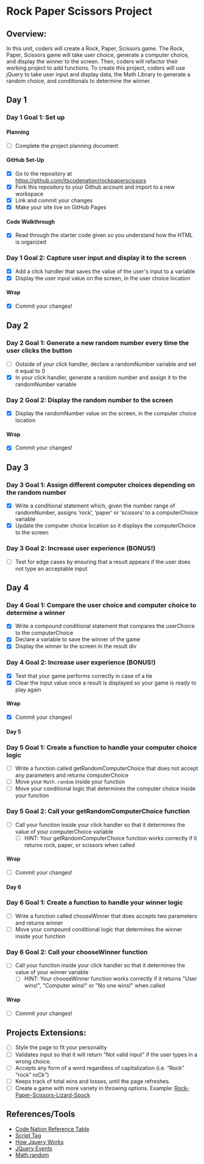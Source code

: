 # Rock Paper Scissors Project

## Overview:

In this unit, coders will create a Rock, Paper, Scissors game. The Rock, Paper, Scissors game will take user choice, generate a computer choice, and display the winner to the screen. Then, coders will refactor their working project to add functions. To create this project, coders will use jQuery to take user input and display data, the Math Library to generate a random choice, and conditionals to determine the winner.

## Day 1

### Day 1 Goal 1: Set up

#### Planning

- [ ] Complete the project planning document

#### GitHub Set-Up

- [x] Go to the repository at https://github.com/itscodenation/rockpaperscissors
- [x] Fork this repository to your Github account and import to a new workspace
- [x] Link and commit your changes
- [x] Make your site live on GitHub Pages

#### Code Walkthrough

- [x] Read through the starter code given so you understand how the HTML is organized

### Day 1 Goal 2: Capture user input and display it to the screen

- [x] Add a click handler that saves the value of the user's input to a variable
- [x] Display the user input value on the screen, in the user choice location

#### Wrap

- [x] Commit your changes!

## Day 2

### Day 2 Goal 1: Generate a new random number every time the user clicks the button

- [ ] Outside of your click handler, declare a randomNumber variable and set it equal to 0
- [x] In your click handler, generate a random number and assign it to the randomNumber variable

### Day 2 Goal 2: Display the random number to the screen

- [x] Display the randomNumber value on the screen, in the computer choice location

#### Wrap

- [x] Commit your changes!

## Day 3

### Day 3 Goal 1: Assign different computer choices depending on the random number

- [x] Write a conditional statement which, given the number range of randomNumber, assigns ‘rock’, ‘paper’ or ‘scissors’ to a computerChoice variable
- [x] Update the computer choice location so it displays the computerChoice to the screen

### Day 3 Goal 2: Increase user experience (BONUS!)

- [ ] Test for edge cases by ensuring that a result appears if the user does not type an acceptable input

## Day 4

### Day 4 Goal 1: Compare the user choice and computer choice to determine a winner

- [x] Write a compound conditional statement that compares the userChoice to the computerChoice
- [x] Declare a variable to save the winner of the game
- [x] Display the winner to the screen in the result div

### Day 4 Goal 2: Increase user experience (BONUS!)

- [x] Test that your game performs correctly in case of a tie
- [x] Clear the input value once a result is displayed so your game is ready to play again

#### Wrap

- [x] Commit your changes!

#### Day 5

### Day 5 Goal 1: Create a function to handle your computer choice logic

- [ ] Write a function called getRandomComputerChoice that does not accept any parameters and returns computerChoice
- [ ] Move your `Math.random` inside your function
- [ ] Move your conditional logic that determines the computer choice inside your function

### Day 5 Goal 2: Call your getRandomComputerChoice function

- [ ] Call your function inside your click handler so that it determines the value of your computerChoice variable
  - [ ] HINT: Your getRandomComputerChoice function works correctly if it returns rock, paper, or scissors when called

#### Wrap

- [ ] Commit your changes!

#### Day 6

### Day 6 Goal 1: Create a function to handle your winner logic

- [ ] Write a function called chooseWinner that does accepts two parameters and returns winner
- [ ] Move your compound conditional logic that determines the winner inside your function

### Day 6 Goal 2: Call your chooseWinner function

- [ ] Call your function inside your click handler so that it determines the value of your winner variable
  - [ ] HINT: Your chooseWinner function works correctly if it returns "User wins!", "Computer wins!" or "No one wins!" when called

#### Wrap

- [ ] Commit your changes!

## Projects Extensions:

- [ ] Style the page to fit your personality
- [ ] Validates input so that it will return “Not valid input” if the user types in a wrong choice.
- [ ] Accepts any form of a word regardless of capitalization (i.e. “Rock” “rock” roCk”)
- [ ] Keeps track of total wins and losses, until the page refreshes.
- [ ] Create a game with more variety in throwing options. Example: [Rock-Paper-Scissors-Lizard-Spock](http://en.wikipedia.org/wiki/Rock-paper-scissors-lizard-Spock)

## References/Tools

- [Code Nation Reference Table]()
- [Script Tag](http://javascript.crockford.com/script.html)
- [How Jquery Works](http://learn.jquery.com/about-jquery/how-jquery-works/)
- [JQuery Events](http://api.jquery.com/category/events/)
- [Math.random](https://developer.mozilla.org/en-US/docs/Web/JavaScript/Reference/Global_Objects/Math/random)